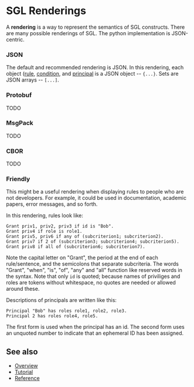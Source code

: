 # SGL Renderings

A __rendering__ is a way to represent the semantics of SGL constructs.
There are many possible renderings of SGL. The python implementation
is JSON-centric.

### JSON

The default and recommended rendering is JSON. In this rendering, each
object ([rule](reference.md#rules), [condition](reference.md#condition),
and [principal](reference.md#principal) is a JSON object -- `{...}`. 
Sets are JSON arrays -- `[...]`.

### Protobuf

TODO

### MsgPack

TODO

### CBOR

TODO

### Friendly

This might be a useful rendering when displaying rules to people who
are not developers. For example, it could be used in documentation, 
academic papers, error messages, and so forth.

In this rendering, rules look like:

```text
Grant priv1, priv2, priv3 if id is "Bob". 
Grant priv4 if role is role1.
Grant priv5, priv6 if any of (subcriterion1; subcriterion2).
Grant priv7 if 2 of (subcriterion3; subcriterion4; subcriterion5).
Grant priv8 if all of (subcriterion6; subcriterion7).
```

Note the capital letter on "Grant", the period at the end of each
rule/sentence, and the semicolons that separate subcriteria. The words
"Grant", "when", "is", "of", "any" and "all" function like reserved words
in the syntax. Note that only `id` is quoted; because names of priviliges
and roles are tokens without whitespace, no quotes are needed or allowed
around these.

Descriptions of principals are written like this:

```text
Principal "Bob" has roles role1, role2, role3.
Principal 2 has roles role4, role5. 
```

The first form is used when the principal has an id. The second form
uses an unquoted number to indicate that an ephemeral ID has been assigned.

## See also
* [Overview](../README.md)
* [Tutorial](tutorial.md)
* [Reference](reference.md)
